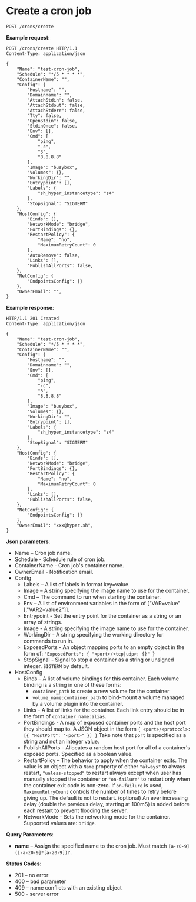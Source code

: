# Create a cron job

`POST /crons/create`

**Example request**:

```
POST /crons/create HTTP/1.1
Content-Type: application/json

{
    "Name": "test-cron-job",
    "Schedule": "*/5 * * * *",
    "ContainerName": "",
    "Config": {
        "Hostname": "",
        "Domainname": "",
        "AttachStdin": false,
        "AttachStdout": false,
        "AttachStderr": false,
        "Tty": false,
        "OpenStdin": false,
        "StdinOnce": false,
        "Env": [],
        "Cmd": [
            "ping",
            "-c",
            "3",
            "8.8.8.8"
        ],
        "Image": "busybox",
        "Volumes": {},
        "WorkingDir": "",
        "Entrypoint": [],
        "Labels": {
            "sh_hyper_instancetype": "s4"
        },
        "StopSignal": "SIGTERM"
    },
    "HostConfig": {
        "Binds": [],
        "NetworkMode": "bridge",
        "PortBindings": {},
        "RestartPolicy": {
            "Name": "no",
            "MaximumRetryCount": 0
        },
        "AutoRemove": false,
        "Links": [],
        "PublishAllPorts": false,
    },
    "NetConfig": {
        "EndpointsConfig": {}
    },
    "OwnerEmail": "",
}
```

**Example response**:

```
HTTP/1.1 201 Created
Content-Type: application/json

{
    "Name": "test-cron-job",
    "Schedule": "*/5 * * * *",
    "ContainerName": "",
    "Config": {
        "Hostname": "",
        "Domainname": "",
        "Env": [],
        "Cmd": [
            "ping",
            "-c",
            "3",
            "8.8.8.8"
        ],
        "Image": "busybox",
        "Volumes": {},
        "WorkingDir": "",
        "Entrypoint": [],
        "Labels": {
            "sh_hyper_instancetype": "s4"
        },
        "StopSignal": "SIGTERM"
    },
    "HostConfig": {
        "Binds": [],
        "NetworkMode": "bridge",
        "PortBindings": {},
        "RestartPolicy": {
            "Name": "no",
            "MaximumRetryCount": 0
        },
        "Links": [],
        "PublishAllPorts": false,
    },
    "NetConfig": {
        "EndpointsConfig": {}
    },
    "OwnerEmail": "xxx@hyper.sh",
}
```

**Json parameters**:

- Name – Cron job name.
- Schedule - Schedule rule of cron job.
- ContainerName - Cron job's container name.
- OwnerEmail - Notification email.
- Config
    - Labels – A list of labels in format key=value.
    - Image – A string specifying the image name to use for the container.
    - Cmd – The command to run when starting the container.
    - Env – A list of environment variables in the form of ["VAR=value"[,"VAR2=value2"]].
    - Entrypoint - Set the entry point for the container as a string or an array of strings.
    - Image - A string specifying the image name to use for the container.
    - WorkingDir - A string specifying the working directory for commands to run in.
    - ExposedPorts - An object mapping ports to an empty object in the form of:
          `"ExposedPorts": { "<port>/<tcp|udp>: {}" }`
    - StopSignal - Signal to stop a container as a string or unsigned integer. `SIGTERM` by default. 
- HostConfig
    -   Binds – A list of volume bindings for this container. Each volume binding is a string in one of these forms:
           + `container_path` to create a new volume for the container
           + `volume_name:container_path` to bind-mount a volume managed by a volume plugin into the container.
    -   Links - A list of links for the container. Each link entry should be
          in the form of `container_name:alias`.
    -   PortBindings - A map of exposed container ports and the host port they
          should map to. A JSON object in the form
          `{ <port>/<protocol>: [{ "HostPort": "<port>" }] }`
          Take note that `port` is specified as a string and not an integer value.
    -   PublishAllPorts - Allocates a random host port for all of a container's
          exposed ports. Specified as a boolean value.
    -   RestartPolicy – The behavior to apply when the container exits.  The
        value is an object with a `Name` property of either `"always"` to
        always restart, `"unless-stopped"` to restart always except when
        user has manually stopped the container or `"on-failure"` to restart only when the container
        exit code is non-zero.  If `on-failure` is used, `MaximumRetryCount`
        controls the number of times to retry before giving up.
        The default is not to restart. (optional)
        An ever increasing delay (double the previous delay, starting at 100mS)
        is added before each restart to prevent flooding the server.
    -   NetworkMode - Sets the networking mode for the container. Supported
          values are: `bridge`.


**Query Parameters**:

-   **name** – Assign the specified name to the cron job. Must
    match `[a-z0-9]([-a-z0-9]*[a-z0-9])?`.

**Status Codes**:

* 201 – no error
* 400 – bad parameter
* 409 – name conflicts with an existing object
* 500 - server error
